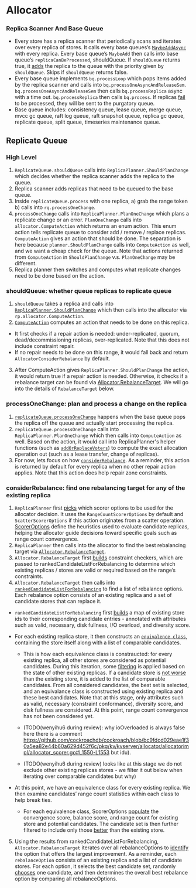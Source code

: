# Allocator

### Replica Scanner And Base Queue

- Every store has a replica scanner that periodically scans and iterates over every replica of stores. It calls every base queues’s [`MaybeAddAsync`](https://github.com/cockroachdb/cockroach/blob/308665f4fb5176f8f7dcefdbfe8b9eee669e9f5a/pkg/kv/kvserver/queue.go#L635) with every replica. Every base queue’s `MaybeAdd` then calls into base queue’s `replicaCanBeProcessed`, shouldQueue. If `shouldQueue` returns true, it [adds](https://github.com/cockroachdb/cockroach/blob/308665f4fb5176f8f7dcefdbfe8b9eee669e9f5a/pkg/kv/kvserver/queue.go#L763) the replica to the queue with the priority given by `shouldQueue`. Skips if `shouldQueue` returns false.
- Every base queue implements `bq.processLoop` which pops items added by the replica scanner and calls into `bq.processOneAsyncAndReleaseSem`. `bq.processOneAsyncAndReleaseSem` then calls `bq.processReplica` async with a time out. `bq.processReplica` then calls `bq.process`. If replicas [fail](https://github.com/cockroachdb/cockroach/blob/308665f4fb5176f8f7dcefdbfe8b9eee669e9f5a/pkg/kv/kvserver/queue.go#L1141-L1143) to be processed, they will be sent to the purgatory queue.
- Base queue includes: consistency queue, lease queue, merge queue, mvcc gc queue, raft log queue, raft snapshot queue, replica gc queue, replicate queue, split queue, timeseries maintenance queue.


## Replicate Queue
### High Level
1. `ReplicateQueue.shouldQueue` calls into `ReplicaPlanner.ShouldPlanChange` which decides whether the replica scanner adds the replica to the queue.
2. Replica scanner adds replicas that need to be queued to the base queue.
3. Inside `replicateQueue.process` with one replica, a) grab the range token b) calls into `rq.processOneChange`.
4. `processOneChange` calls into `ReplicaPlanner.PlanOneChange` which plans a replicate change or an error. `PlanOneChange` calls into `allocator.ComputeAction` which returns an enum action. This enum action tells replicate queue to consider add / remove / replace replicas. `ComputeAction` gives an action that should be done.
   The separation is here because `planner.ShouldPlanChange` calls into `ComputeAction` as well, and we want a cheap check for the queue. Note that actions returned from `ComputeAction` in `ShouldPlanChange` v.s. `PlanOneChange` may be different.
5. Replica planner then switches and computes what replicate changes need to be done based on the action.

### shouldQueue: whether queue replicas to replicate queue
1. `shouldQueue` takes a replica and calls into [`ReplicaPlanner.ShouldPlanChange`](https://github.com/cockroachdb/cockroach/blob/5c2a22f84f0581df39239bc890b9d7d08c6e020a/pkg/kv/kvserver/allocator/plan/replicate.go#L145) which then calls into the allocator via `rp.allocator.ComputeAction`.
2. [`ComputeAction`](https://github.com/cockroachdb/cockroach/blob/ad4d1478461f2edfa49d1cadd34cad910f5f5b10/pkg/kv/kvserver/allocator/allocatorimpl/allocator.go#L913) computes an action that needs to be done on this replica.
+ It first checks if a repair action is needed: under-replicated, quorum, dead/decommissioning replicas, over-replicated. Note that this does not include constraint repair.
+ If no repair needs to be done on this range, it would fall back and return `AllocatorConsiderRebalance` by default.
3. After ComputeAction gives `ReplicaPlanner.ShouldPlanChange` the action, it would return true if a repair action is needed. Otherwise, it checks if a rebalance target can be found via [Allocator.RebalanceTarget](https://github.com/cockroachdb/cockroach/blob/ad4d1478461f2edfa49d1cadd34cad910f5f5b10/pkg/kv/kvserver/allocator/allocatorimpl/allocator.go#L1784). We will go into the details of `RebalanceTarget` below.

### processOneChange: plan and process a change on the replica
1. [`replicateQueue.processOneChange`](https://github.com/cockroachdb/cockroach/blob/a96cb747d2043d2959c1d44e29064c57d7aacde8/pkg/kv/kvserver/replicate_queue.go#L941) happens when the base queue pops the replica off the queue and actually start processing the replica.
2. `replicateQueue.processOneChange` calls into `ReplicaPlanner.PlanOneChange` which then calls into `ComputeAction` as well. Based on the action, it would call into ReplicaPlanner's helper functions (such as [`addOrReplaceVoters`](https://github.com/cockroachdb/cockroach/blob/5c2a22f84f0581df39239bc890b9d7d08c6e020a/pkg/kv/kvserver/allocator/plan/replicate.go#L355)) to compute the exact allocation operation out (such as a lease transfer, change of replicas).
3. For now, lets focus on how [`considerRebalance`](https://github.com/cockroachdb/cockroach/blob/5c2a22f84f0581df39239bc890b9d7d08c6e020a/pkg/kv/kvserver/allocator/plan/replicate.go#L773). As a reminder, this action is returned by default for every replica when no other repair action applies. Note that this action does help repair zone constraints.

### considerRebalance: find one rebalancing target for any of the existing replica
1. `ReplicaPlanner` first [picks](https://github.com/cockroachdb/cockroach/blob/5c2a22f84f0581df39239bc890b9d7d08c6e020a/pkg/kv/kvserver/allocator/plan/replicate.go#L789) which scorer options to be used for the allocator decision. It uses the `RangeCountScorerOptions` by default and `ScatterScorerOptions` if this action originates from a scatter operation. [ScorerOptions](https://github.com/cockroachdb/cockroach/blob/bc9fdcd029eae1f30a5ea82e44b60a629d452f6c/pkg/kv/kvserver/allocator/allocatorimpl/allocator_scorer.go#L266) define the heuristics used to evaluate candidate replicas, helping the allocator guide decisions toward specific goals such as range count convergence.
2. `ReplicaPlanner` then calls into the allocator to find the best rebalancing target via [`Allocator.RebalanceTarget`](https://github.com/cockroachdb/cockroach/blob/ad4d1478461f2edfa49d1cadd34cad910f5f5b10/pkg/kv/kvserver/allocator/allocatorimpl/allocator.go#L1784).
3. `Allocator.RebalanceTarget` first [builds](https://github.com/cockroachdb/cockroach/blob/ad4d1478461f2edfa49d1cadd34cad910f5f5b10/pkg/kv/kvserver/allocator/allocatorimpl/allocator.go#L1818-L1820) constraint checkers, which are passed to rankedCandidateListForRebalancing to determine which existing replicas / stores are valid or required based on the range’s constraints.
4. `Allocator.RebalanceTarget` then calls into [`rankedCandidateListForRebalancing`](https://github.com/cockroachdb/cockroach/blob/ad4d1478461f2edfa49d1cadd34cad910f5f5b10/pkg/kv/kvserver/allocator/allocatorimpl/allocator.go#L1848) to find a list of rebalance options. Each rebalance option consists of an existing replica and a set of candidate stores that can replace it.
- `rankedCandidateListForRebalancing` first [builds](https://github.com/cockroachdb/cockroach/blob/bc9fdcd029eae1f30a5ea82e44b60a629d452f6c/pkg/kv/kvserver/allocator/allocatorimpl/allocator_scorer.go#L1513) a map of existing store ids to their corresponding candidate entries - annotated with attributes such as valid, necessary, disk fullness, I/O overload, and diversity score.
- For each existing replica store, it then constructs an [`equivalence class`](https://github.com/cockroachdb/cockroach/blob/bc9fdcd029eae1f30a5ea82e44b60a629d452f6c/pkg/kv/kvserver/allocator/allocatorimpl/allocator_scorer.go#L1579), containing the store itself along with a list of comparable candidates.
  - This is how each equivalence class is constraucted: for every existing replica, all other stores are considered as potential candidates. During this iteration, some [filtering](https://github.com/cockroachdb/cockroach/blob/bc9fdcd029eae1f30a5ea82e44b60a629d452f6c/pkg/kv/kvserver/allocator/allocatorimpl/allocator_scorer.go#L1650) is applied based on the state of other existing replicas. If a candidate store is [not worse](https://github.com/cockroachdb/cockroach/blob/bc9fdcd029eae1f30a5ea82e44b60a629d452f6c/pkg/kv/kvserver/allocator/allocatorimpl/allocator_scorer.go#L1671) than the existing store, it is added to the list of comparable candidates. From all considered candidates, the best set is selected, and an equivalance class is constructed using existing replica and these best candidates. Note that at this stage, only attributes such as valid, necessary (constraint conformance), diversity score, and disk fullness are considered. At this point, range count convergence has not been considered yet.

  - (TODO(wenyihu6 during review): why ioOverloaded is always false here there is a comment https://github.com/cockroachdb/cockroach/blob/bc9fdcd029eae1f30a5ea82e44b60a629d452f6c/pkg/kv/kvserver/allocator/allocatorimpl/allocator_scorer.go#L1550-L1553 but idu).

  - (TODO(wenyihu6 during review) looks like at this stage we do not exclude other existing replicas stores - we filter it out below when iterating over comparable candidates but why)

- At this point, we have an equivalence class for every existing replica. We then examine candidates’ range count statistics within each class to help break ties.
  - For each equivalence class, ScorerOptions [populate](https://github.com/cockroachdb/cockroach/blob/bc9fdcd029eae1f30a5ea82e44b60a629d452f6c/pkg/kv/kvserver/allocator/allocatorimpl/allocator_scorer.go#L1775) the convergence score, balance score, and range count for existing store and potential candidates. The candidate set is then further filtered to include only those [better](https://github.com/cockroachdb/cockroach/blob/bc9fdcd029eae1f30a5ea82e44b60a629d452f6c/pkg/kv/kvserver/allocator/allocatorimpl/allocator_scorer.go#L1792) than the existing store.
5. Using the results from rankedCandidateListForRebalancing, `Allocator.RebalanceTarget` iterates over all rebalanceOptions to [identify](https://github.com/cockroachdb/cockroach/blob/bc9fdcd029eae1f30a5ea82e44b60a629d452f6c/pkg/kv/kvserver/allocator/allocatorimpl/allocator_scorer.go#L1826) the option that offers the largest improvement. As a reminder, each `rebalanceOption` consists of an existing replica and a list of candidate stores. For each option, it selects the best candidate set, randomly [chooses](https://github.com/cockroachdb/cockroach/blob/bc9fdcd029eae1f30a5ea82e44b60a629d452f6c/pkg/kv/kvserver/allocator/allocatorimpl/allocator_scorer.go#L1821) one candidate, and then determines the overall best rebalance option by comparing all rebalanceOptions.
